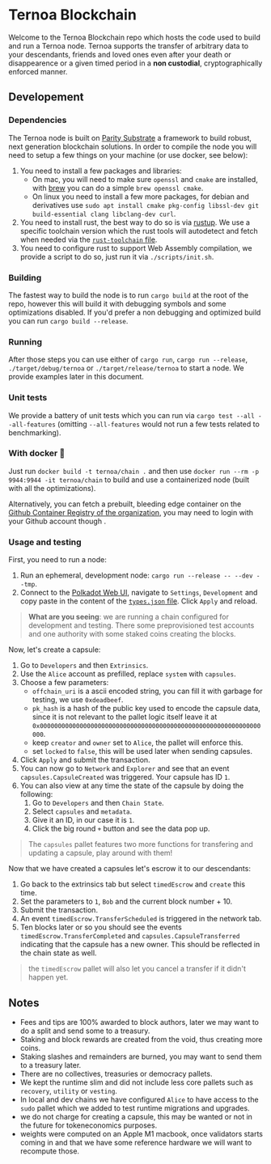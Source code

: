 # Ternoa Blockchain

Welcome to the Ternoa Blockchain repo which hosts the code used to build and run a Ternoa node.
Ternoa supports the transfer of arbitrary data to your descendants, friends and loved ones even after your death or disappearence or a given timed period in a **non custodial**, cryptographically enforced manner.

## Developement

### Dependencies
The Ternoa node is built on [Parity Substrate](https://www.substrate.io) a framework to build robust, next generation blockchain solutions. In order to compile the node you will need to setup a few things on your machine (or use docker, see below):
1. You need to install a few packages and libraries:
   - On mac, you will need to make sure `openssl` and `cmake` are installed, with [brew](https://brew.sh) you can do a simple `brew openssl cmake`.
   - On linux you need to install a few more packages, for debian and derivatives use `sudo apt install cmake pkg-config libssl-dev git build-essential clang libclang-dev curl`.
2. You need to install rust, the best way to do so is via [rustup](https://rustup.rs). We use a specific toolchain version which the rust tools will autodetect and fetch when needed via the [`rust-toolchain` file](./rust-toolchain).
3. You need to configure rust to support Web Assembly compilation, we provide a script to do so, just run it via `./scripts/init.sh`.

### Building
The fastest way to build the node is to run `cargo build` at the root of the repo, however this will build it with debugging symbols and some optimizations disabled. If you'd prefer a non debugging and optimized build you can run `cargo build --release`.

### Running
After those steps you can use either of `cargo run`, `cargo run --release`, `./target/debug/ternoa` or `./target/release/ternoa` to start a node. We provide examples later in this document.

### Unit tests
We provide a battery of unit tests which you can run via `cargo test --all --all-features` (omitting `--all-features` would not run a few tests related to benchmarking).

### With docker 🐳
Just run `docker build -t ternoa/chain .` and then use `docker run --rm -p 9944:9944 -it ternoa/chain` to build and use a containerized node (built with all the optimizations).

Alternatively, you can fetch a prebuilt, bleeding edge container on the [Github Container Registry of the organization](), you may need to login with your Github account though []().

### Usage and testing
First, you need to run a node:
1. Run an ephemeral, development node: `cargo run --release -- --dev --tmp`.
2. Connect to the [Polkadot Web UI](https://polkadot.js.org/apps/?rpc=ws%3A%2F%2F127.0.0.1%3A9944#/explorer), navigate to `Settings`, `Development` and copy paste in the content of the [`types.json` file](./types.json). Click `Apply` and reload.

> **What are you seeing**: we are running a chain configured for development and testing. There some preprovisioned test accounts and one authority with some staked coins creating the blocks.

Now, let's create a capsule:
1. Go to `Developers` and then `Extrinsics`.
2. Use the `Alice` account as prefilled, replace `system` with `capsules`.
3. Choose a few parameters:
   - `offchain_uri` is a ascii encoded string, you can fill it with garbage for testing, we use `0xdeadbeef`.
   - `pk_hash` is a hash of the public key used to encode the capsule data, since it is not relevant to the pallet logic itself leave it at `0x0000000000000000000000000000000000000000000000000000000000000000`.
   - keep `creator` and `owner` set to `Alice`, the pallet will enforce this.
   - set `locked` to `false`, this will be used later when sending capsules.
4. Click `Apply` and submit the transaction.
5. You can now go to `Network` and `Explorer` and see that an event `capsules.CapsuleCreated` was triggered. Your capsule has ID `1`.
6. You can also view at any time the state of the capsule by doing the following:
   1. Go to `Developers` and then `Chain State`.
   2. Select `capsules` and `metadata`.
   3. Give it an ID, in our case it is `1`.
   4. Click the big round `+` button and see the data pop up.

> The `capsules` pallet features two more functions for transfering and updating a capsule, play around with them!

Now that we have created a capsules let's escrow it to our descendants:
1. Go back to the extrinsics tab but select `timedEscrow` and `create` this time.
2. Set the parameters to `1`, `Bob` and the current block number + 10.
3. Submit the transaction.
4. An event `timedEscrow.TransferScheduled` is triggered in the network tab.
5. Ten blocks later or so you should see the events `timedEscrow.TransferCompleted` and `capsules.CapsuleTransferred` indicating that the capsule has a new owner. This should be reflected in the chain state as well.

> the `timedEscrow` pallet will also let you cancel a transfer if it didn't happen yet.

## Notes
- Fees and tips are 100% awarded to block authors, later we may want to do a split and send some to a treasury.
- Staking and block rewards are created from the void, thus creating more coins.
- Staking slashes and remainders are burned, you may want to send them to a treasury later.
- There are no collectives, treasuries or democracy pallets.
- We kept the runtime slim and did not include less core pallets such as `recovery`, `utility` or `vesting`.
- In local and dev chains we have configured `Alice` to have access to the `sudo` pallet which we added to test runtime migrations and upgrades.
- we do not charge for creating a capsule, this may be wanted or not in the future for tokeneconomics purposes.
- weights were computed on an Apple M1 macbook, once validators starts coming in and that we have some reference hardware we will want to recompute those.
